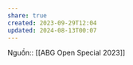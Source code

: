 ```yaml
---
share: true
created: 2023-09-29T12:04
updated: 2024-08-13T00:07
---
```

Nguồn:: [[ABG Open Special 2023]]
